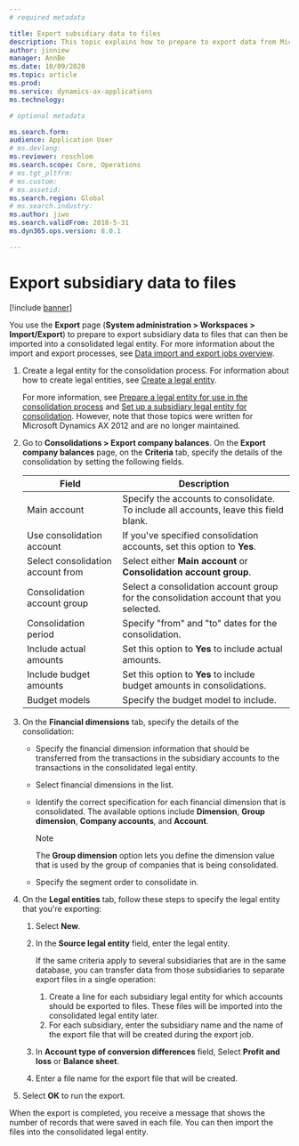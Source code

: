 ```yaml
---
# required metadata

title: Export subsidiary data to files
description: This topic explains how to prepare to export data from Microsoft Dynamics 365 Finance and then import it into a consolidated legal entity.
author: jinniew
manager: AnnBe
ms.date: 10/09/2020
ms.topic: article
ms.prod: 
ms.service: dynamics-ax-applications
ms.technology: 

# optional metadata

ms.search.form: 
audience: Application User
# ms.devlang: 
ms.reviewer: roschlom
ms.search.scope: Core, Operations
# ms.tgt_pltfrm: 
# ms.custom: 
# ms.assetid: 
ms.search.region: Global
# ms.search.industry: 
ms.author: jiwo
ms.search.validFrom: 2018-5-31
ms.dyn365.ops.version: 8.0.1

---
```


# Export subsidiary data to files

[!include [banner](../includes/banner.md)]

You use the **Export** page (**System administration \> Workspaces \> Import/Export**) to prepare to export subsidiary data to files that can then be imported into a consolidated legal entity. For more information about the import and export processes, see [Data import and export jobs overview](../../fin-ops-core/dev-itpro/data-entities/data-import-export-job.md).

1. Create a legal entity for the consolidation process. For information about how to create legal entities, see [Create a legal entity](../../fin-ops-core/fin-ops/organization-administration/tasks/create-legal-entity.md).

    For more information, see [Prepare a legal entity for use in the consolidation process](prepare-company-for-consolidation.md) and [Set up a subsidiary legal entity for consolidation](set-up-subsidiary-company-for-consolidation.md). However, note that those topics were written for Microsoft Dynamics AX 2012 and are no longer maintained.

2. Go to **Consolidations \> Export company balances**. On the **Export company balances** page, on the **Criteria** tab, specify the details of the consolidation by setting the following fields.

    | Field                             | Description |
    |-----------------------------------|-------|
    | Main account                      | Specify the accounts to consolidate. To include all accounts, leave this field blank. |
    | Use consolidation account         | If you've specified consolidation accounts, set this option to **Yes**. |
    | Select consolidation account from | Select either **Main account** or **Consolidation account group**. |
    | Consolidation account group       | Select a consolidation account group for the consolidation account that you selected. |
    | Consolidation period              | Specify "from" and "to" dates for the consolidation. |
    | Include actual amounts            | Set this option to **Yes** to include actual amounts. |
    | Include budget amounts            | Set this option to **Yes** to include budget amounts in consolidations. |
    | Budget models                     | Specify the budget model to include. |

3. On the **Financial dimensions** tab, specify the details of the consolidation:

    - Specify the financial dimension information that should be transferred from the transactions in the subsidiary accounts to the transactions in the consolidated legal entity.
    - Select financial dimensions in the list.
    - Identify the correct specification for each financial dimension that is consolidated. The available options include **Dimension**, **Group dimension**, **Company accounts**, and **Account**.

        > [!NOTE]
        > The **Group dimension** option lets you define the dimension value that is used by the group of companies that is being consolidated.

    - Specify the segment order to consolidate in.

4. On the **Legal entities** tab, follow these steps to specify the legal entity that you're exporting:

    1. Select **New**.
    2. In the **Source legal entity** field, enter the legal entity.

        If the same criteria apply to several subsidiaries that are in the same database, you can transfer data from those subsidiaries to separate export files in a single operation:

        1. Create a line for each subsidiary legal entity for which accounts should be exported to files. These files will be imported into the consolidated legal entity later.
        2. For each subsidiary, enter the subsidiary name and the name of the export file that will be created during the export job.

    3. In **Account type of conversion differences** field, Select **Profit and loss** or **Balance sheet**.
    4. Enter a file name for the export file that will be created.

5. Select **OK** to run the export.

When the export is completed, you receive a message that shows the number of records that were saved in each file. You can then import the files into the consolidated legal entity.
